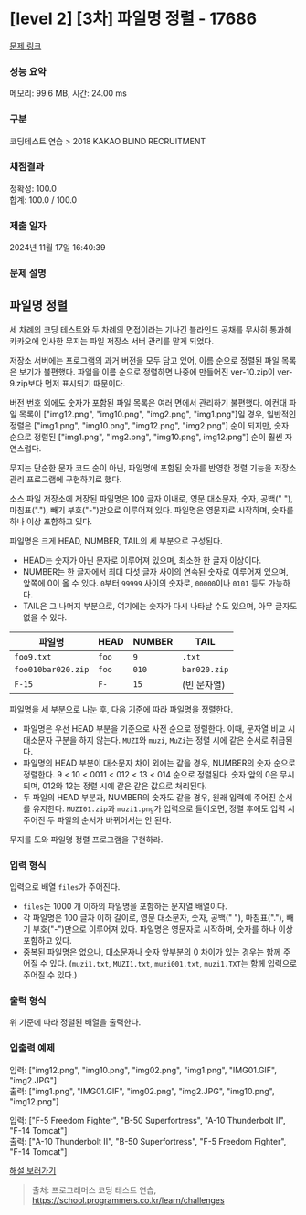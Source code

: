 # [level 2] [3차] 파일명 정렬 - 17686 

[문제 링크](https://school.programmers.co.kr/learn/courses/30/lessons/17686?language=java) 

### 성능 요약

메모리: 99.6 MB, 시간: 24.00 ms

### 구분

코딩테스트 연습 > 2018 KAKAO BLIND RECRUITMENT

### 채점결과

정확성: 100.0<br/>합계: 100.0 / 100.0

### 제출 일자

2024년 11월 17일 16:40:39

### 문제 설명

<h2>파일명 정렬</h2>

<p>세 차례의 코딩 테스트와 두 차례의 면접이라는 기나긴 블라인드 공채를 무사히 통과해 카카오에 입사한 무지는 파일 저장소 서버 관리를 맡게 되었다.</p>

<p>저장소 서버에는 프로그램의 과거 버전을 모두 담고 있어, 이름 순으로 정렬된 파일 목록은 보기가 불편했다. 파일을 이름 순으로 정렬하면 나중에 만들어진 ver-10.zip이 ver-9.zip보다 먼저 표시되기 때문이다.</p>

<p>버전 번호 외에도 숫자가 포함된 파일 목록은 여러 면에서 관리하기 불편했다. 예컨대 파일 목록이 ["img12.png", "img10.png", "img2.png", "img1.png"]일 경우, 일반적인 정렬은 ["img1.png", "img10.png", "img12.png", "img2.png"] 순이 되지만, 숫자 순으로 정렬된 ["img1.png", "img2.png", "img10.png", img12.png"] 순이 훨씬 자연스럽다.</p>

<p>무지는 단순한 문자 코드 순이 아닌, 파일명에 포함된 숫자를 반영한 정렬 기능을 저장소 관리 프로그램에 구현하기로 했다.</p>

<p>소스 파일 저장소에 저장된 파일명은 100 글자 이내로, 영문 대소문자, 숫자, 공백(" "), 마침표("."), 빼기 부호("-")만으로 이루어져 있다. 파일명은 영문자로 시작하며, 숫자를 하나 이상 포함하고 있다.</p>

<p>파일명은 크게 HEAD, NUMBER, TAIL의 세 부분으로 구성된다.</p>

<ul>
<li>HEAD는 숫자가 아닌 문자로 이루어져 있으며, 최소한 한 글자 이상이다. </li>
<li>NUMBER는 한 글자에서 최대 다섯 글자 사이의 연속된 숫자로 이루어져 있으며, 앞쪽에 0이 올 수 있다. <code>0</code>부터 <code>99999</code> 사이의 숫자로, <code>00000</code>이나 <code>0101</code> 등도 가능하다.</li>
<li>TAIL은 그 나머지 부분으로, 여기에는 숫자가 다시 나타날 수도 있으며, 아무 글자도 없을 수 있다.</li>
</ul>
<table class="table">
        <thead><tr>
<th>파일명</th>
<th>HEAD</th>
<th>NUMBER</th>
<th>TAIL</th>
</tr>
</thead>
        <tbody><tr>
<td><code>foo9.txt</code></td>
<td><code>foo</code></td>
<td><code>9</code></td>
<td><code>.txt</code></td>
</tr>
<tr>
<td><code>foo010bar020.zip</code></td>
<td><code>foo</code></td>
<td><code>010</code></td>
<td><code>bar020.zip</code></td>
</tr>
<tr>
<td><code>F-15</code></td>
<td><code>F-</code></td>
<td><code>15</code></td>
<td>(빈 문자열)</td>
</tr>
</tbody>
      </table>
<p>파일명을 세 부분으로 나눈 후, 다음 기준에 따라 파일명을 정렬한다.</p>

<ul>
<li>파일명은 우선 HEAD 부분을 기준으로 사전 순으로 정렬한다. 이때, 문자열 비교 시 대소문자 구분을 하지 않는다. <code>MUZI</code>와 <code>muzi</code>, <code>MuZi</code>는 정렬 시에 같은 순서로 취급된다.</li>
<li>파일명의 HEAD 부분이 대소문자 차이 외에는 같을 경우, NUMBER의 숫자 순으로 정렬한다. 9 &lt; 10 &lt; 0011 &lt; 012 &lt; 13 &lt; 014 순으로 정렬된다. 숫자 앞의 0은 무시되며, 012와 12는 정렬 시에 같은 같은 값으로 처리된다.</li>
<li>두 파일의 HEAD 부분과, NUMBER의 숫자도 같을 경우, 원래 입력에 주어진 순서를 유지한다. <code>MUZI01.zip</code>과 <code>muzi1.png</code>가 입력으로 들어오면, 정렬 후에도 입력 시 주어진 두 파일의 순서가 바뀌어서는 안 된다.</li>
</ul>

<p>무지를 도와 파일명 정렬 프로그램을 구현하라.</p>

<h3>입력 형식</h3>

<p>입력으로 배열 <code>files</code>가 주어진다.</p>

<ul>
<li><code>files</code>는 1000 개 이하의 파일명을 포함하는 문자열 배열이다.</li>
<li>각 파일명은 100 글자 이하 길이로, 영문 대소문자, 숫자, 공백(" "), 마침표("."), 빼기 부호("-")만으로 이루어져 있다. 파일명은 영문자로 시작하며, 숫자를 하나 이상 포함하고 있다.</li>
<li>중복된 파일명은 없으나, 대소문자나 숫자 앞부분의 0 차이가 있는 경우는 함께 주어질 수 있다. (<code>muzi1.txt</code>, <code>MUZI1.txt</code>, <code>muzi001.txt</code>, <code>muzi1.TXT</code>는 함께 입력으로 주어질 수 있다.)</li>
</ul>

<h3>출력 형식</h3>

<p>위 기준에 따라 정렬된 배열을 출력한다.</p>

<h3>입출력 예제</h3>

<p>입력: ["img12.png", "img10.png", "img02.png", "img1.png", "IMG01.GIF", "img2.JPG"]<br>
출력: ["img1.png", "IMG01.GIF", "img02.png", "img2.JPG", "img10.png", "img12.png"]</p>

<p>입력: ["F-5 Freedom Fighter", "B-50 Superfortress", "A-10 Thunderbolt II", "F-14 Tomcat"]<br>
출력: ["A-10 Thunderbolt II", "B-50 Superfortress", "F-5 Freedom Fighter", "F-14 Tomcat"]</p>

<p><a href="http://tech.kakao.com/2017/11/14/kakao-blind-recruitment-round-3/" target="_blank" rel="noopener">해설 보러가기</a></p>


> 출처: 프로그래머스 코딩 테스트 연습, https://school.programmers.co.kr/learn/challenges